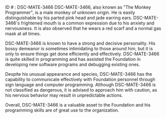 ID # : DSC-MATE-3466
DSC-MATE-3466, also known as "The Monkey Programmer", is a male monkey of unknown origin. He is easily distinguishable by his parted pink head and jade earring ears. DSC-MATE-3466's frightened mouth is a common expression due to his anxiety and nervousness. It is also observed that he wears a red scarf and a normal gas mask at all times.

DSC-MATE-3466 is known to have a strong and decisive personality. His bossy demeanor is sometimes intimidating to those around him, but it is only to ensure things get done efficiently and effectively. DSC-MATE-3466 is quite skilled in programming and has assisted the Foundation in developing new software programs and debugging existing ones.

Despite his unusual appearance and species, DSC-MATE-3466 has the capability to communicate effectively with Foundation personnel through sign language and computer programming. Although DSC-MATE-3466 is not classified as dangerous, it is advised to approach him with caution, as his nervous behavior may result in unpredictable actions.

Overall, DSC-MATE-3466 is a valuable asset to the Foundation and his programming skills are of great use to the organization.